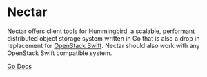 Nectar
======

Nectar offers client tools for Hummingbird, a scalable, performant distributed
object storage system written in Go that is also a drop in replacement for
[OpenStack Swift](http://swift.openstack.org/). Nectar should also work with
any OpenStack Swift compatible system.

[Go Docs](https://godoc.org/github.com/troubling/nectar)
